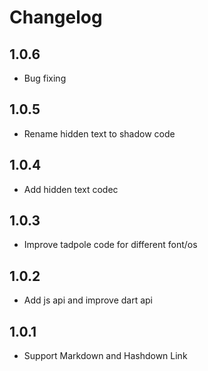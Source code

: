 # Changelog

## 1.0.6

- Bug fixing

## 1.0.5

- Rename hidden text to shadow code

## 1.0.4

- Add hidden text codec

## 1.0.3

- Improve tadpole code for different font/os

## 1.0.2

- Add js api and improve dart api

## 1.0.1

- Support Markdown and Hashdown Link

